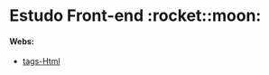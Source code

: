 <h1> Estudo Front-end :rocket::moon: </h1>

<h4>Webs:</h4>
<ul>
  <li><a href="https://tag-html.vercel.app/" target="_blank">tags-Html</a></li>
</ul>
